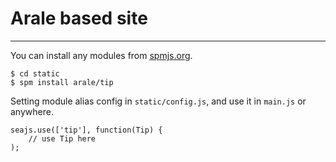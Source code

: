 # Arale based site

---

You can install any modules from [spmjs.org](https://spmjs.org).

```
$ cd static
$ spm install arale/tip
```

Setting module alias config in `static/config.js`, and use it in `main.js` or anywhere.

```
seajs.use(['tip'], function(Tip) {
    // use Tip here
);
```

